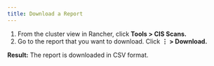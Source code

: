 ```yaml
---
title: Download a Report
---
```


1. From the cluster view in Rancher, click **Tools > CIS Scans.**
1. Go to the report that you want to download. Click **⋮ > Download.**

**Result:** The report is downloaded in CSV format.